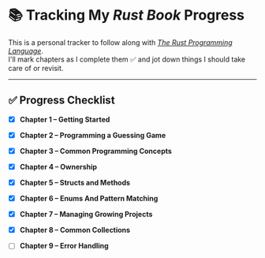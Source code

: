 # 📚 Tracking My *Rust Book* Progress

This is a personal tracker to follow along with [*The Rust Programming Language*](https://doc.rust-lang.org/book/).  
I'll mark chapters as I complete them ✅ and jot down things I should take care of or revisit.  

---

## ✅ Progress Checklist

- [x] **Chapter 1 – Getting Started**

- [x] **Chapter 2 – Programming a Guessing Game**

- [x] **Chapter 3 – Common Programming Concepts**

- [x] **Chapter 4 – Ownership**

- [x] **Chapter 5 – Structs and Methods**

- [x] **Chapter 6 – Enums And Pattern Matching**

- [x] **Chapter 7 – Managing Growing Projects**

- [x] **Chapter 8 – Common Collections**

- [ ] **Chapter 9 – Error Handling**
